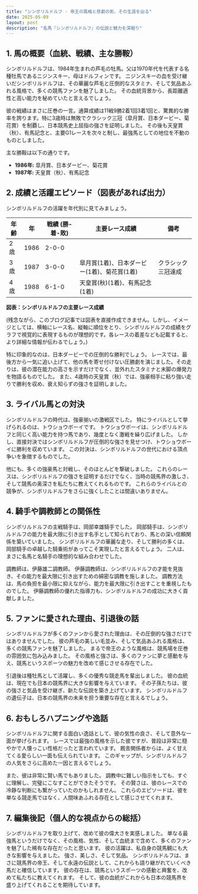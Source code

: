 ```yaml
---
title: "シンボリルドルフ - 帝王の風格と悲劇の影、その生涯を辿る"
date: 2025-05-09
layout: post
description: "名馬『シンボリルドルフ』の伝説と魅力を深堀り"
---
```


## 1. 馬の概要（血統、戦績、主な勝鞍）

シンボリルドルフは、1984年生まれの芦毛の牡馬。父は1970年代を代表する名種牡馬であるニジンスキー、母はドルフィンです。  ニジンスキーの血を受け継いだシンボリルドルフは、その華麗な芦毛と圧倒的なスタミナ、そして気品あふれる風格で、多くの競馬ファンを魅了しました。  その血統背景から、長距離適性と高い能力を秘めていたと言えるでしょう。

彼の戦績はまさに圧巻の一言。通算成績は11戦9勝2着1回3着1回と、驚異的な勝率を誇ります。特に3歳時は無敗でクラシック三冠（皐月賞、日本ダービー、菊花賞）を制覇し、日本競馬史上屈指の強さを証明しました。  その後も天皇賞（秋）、有馬記念と、主要G1レースを次々と制し、最強馬としての地位を不動のものとしました。

主な勝鞍は以下の通りです。

* **1986年:** 皐月賞、日本ダービー、菊花賞
* **1987年:** 天皇賞（秋）、有馬記念


## 2. 成績と活躍エピソード（図表があれば出力）

シンボリルドルフの活躍を年代別に見てみましょう。

| 年齢 | 年 | 戦績 (勝-着-敗) | 主要レース成績 | 備考 |
|---|---|---|---|---|
| 2歳 | 1986 | 2-0-0 |  |  |
| 3歳 | 1987 | 3-0-0 | 皐月賞(1着)、日本ダービー(1着)、菊花賞(1着) | クラシック三冠達成 |
| 4歳 | 1988 | 6-1-0 | 天皇賞(秋)(1着)、有馬記念(1着) |  |

**図表：シンボリルドルフの主要レース成績**

(残念ながら、このブログ記事では図表を直接作成できません。しかし、イメージとしては、横軸にレース名、縦軸に順位をとり、シンボリルドルフの成績をグラフで視覚的に表現するものが理想的です。各レースの着差なども記載すると、より詳細な情報が伝わるでしょう。)


特に印象的なのは、日本ダービーでの圧倒的な勝利でしょう。  レースでは、最後方から一気に追い上げて、他の馬を寄せ付けない圧勝劇を演じました。その走りは、彼の潜在能力の高さを示すだけでなく、並外れたスタミナと末脚の爆発力を物語るものでした。  また、4歳時の天皇賞（秋）では、強豪相手に粘り強い走りで勝利を収め、衰え知らずの強さを証明しました。


## 3. ライバル馬との対決

シンボリルドルフの時代は、強豪揃いの激戦区でした。  特にライバルとして挙げられるのは、トウショウボーイです。  トウショウボーイは、シンボリルドルフと同じく高い能力を持つ馬であり、幾度となく激戦を繰り広げました。  しかし、直接対決ではシンボリルドルフが圧倒的な強さを見せつけ、トウショウボーイに勝利を収めています。  この対決は、シンボリルドルフの世代における頂点争いを象徴するものでした。


他にも、多くの強豪馬と対戦し、そのほとんどを撃破しました。  これらのレースは、シンボリルドルフの強さを証明するだけでなく、当時の競馬界の激しさ、そして競馬の奥深さを私たちに教えてくれるものです。  これらのライバルとの競争が、シンボリルドルフをさらに強くしたことは間違いありません。


## 4. 騎手や調教師との関係性

シンボリルドルフの主戦騎手は、岡部幸雄騎手でした。  岡部騎手は、シンボリルドルフの能力を最大限に引き出す名手として知られており、馬との深い信頼関係を築いていました。  シンボリルドルフの華麗な走り、そして勝利の多くは、岡部騎手の卓越した騎乗術があってこそ実現したと言えるでしょう。  二人は、まさに名馬と名騎手の理想的な組み合わせでした。

調教師は、伊藤雄二調教師。  伊藤調教師は、シンボリルドルフの才能を見抜き、その能力を最大限に引き出すための綿密な調教を施しました。  調教方法は、馬の負担を最小限に抑えながら、能力を最大限に引き出すことを重視したものでした。  伊藤調教師の優れた指導力も、シンボリルドルフの成功に大きく貢献しました。


## 5. ファンに愛された理由、引退後の話

シンボリルドルフが多くのファンから愛された理由は、その圧倒的な強さだけではありませんでした。  彼の芦毛の美しい毛並み、そして気品あふれる風格は、多くの競馬ファンを魅了しました。  まるで帝王のような風格は、競馬場を圧巻の雰囲気に包み込みました。  その風格と強さは、多くのファンに夢と感動を与え、競馬というスポーツの魅力を改めて感じさせる存在でした。

引退後は種牡馬として活躍し、多くの優秀な競走馬を輩出しました。  彼の血統は、現在でも日本の競馬界に大きな影響を与えています。  その子孫たちは、彼の強さと気品を受け継ぎ、新たな伝説を築き上げています。  シンボリルドルフの遺伝子は、日本の競馬界の未来を担う重要な存在と言えるでしょう。


## 6. おもしろハプニングや逸話

シンボリルドルフに関する面白い逸話として、彼の気性の良さ、そして意外な一面が挙げられます。  レースでは最強の風格を示した彼ですが、普段は非常に穏やかで人懐っこい性格だったと言われています。  厩舎関係者からは、よく甘えてくる愛らしい一面も伝えられています。  このギャップが、シンボリルドルフの人気をさらに高めた一因と言えるでしょう。


また、彼は非常に賢い馬でもありました。  調教中に難しい指示をしても、すぐに理解し、完璧にこなすことができたそうです。  その賢さは、彼のレースでの冷静な判断にも繋がっていたのかもしれません。  これらのエピソードは、彼を単なる競走馬ではなく、人間味あふれる存在として感じさせてくれます。


## 7. 編集後記（個人的な視点からの総括）

シンボリルドルフを取り上げて、改めて彼の偉大さを実感しました。  単なる最強馬というだけでなく、その風格、気性、そして血統まで含めて、多くのファンを魅了した稀有な存在だったと思います。  彼の活躍は、私自身の競馬観にも大きな影響を与えました。  強さ、美しさ、そして気品。  シンボリルドルフは、まさに競馬界の帝王、そして永遠の伝説として、これからも語り継がれていくべき馬だと確信しています。  彼の存在は、競馬というスポーツの感動と興奮を、改めて私たちに教えてくれます。  そして、彼の血統がこれからも日本の競馬界を盛り上げてくれることを期待しています。
